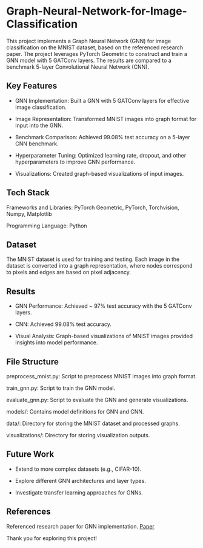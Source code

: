 # Graph-Neural-Network-for-Image-Classification

This project implements a Graph Neural Network (GNN) for image classification on the MNIST dataset, based on the referenced research paper. The project leverages PyTorch Geometric to construct and train a GNN model with 5 GATConv layers. The results are compared to a benchmark 5-layer Convolutional Neural Network (CNN).

## Key Features

- GNN Implementation: Built a GNN with 5 GATConv layers for effective image classification.

- Image Representation: Transformed MNIST images into graph format for input into the GNN.

- Benchmark Comparison: Achieved 99.08% test accuracy on a 5-layer CNN benchmark.

- Hyperparameter Tuning: Optimized learning rate, dropout, and other hyperparameters to improve GNN performance.

- Visualizations: Created graph-based visualizations of input images.

## Tech Stack

Frameworks and Libraries: PyTorch Geometric, PyTorch, Torchvision, Numpy, Matplotlib

Programming Language: Python

## Dataset

The MNIST dataset is used for training and testing. Each image in the dataset is converted into a graph representation, where nodes correspond to pixels and edges are based on pixel adjacency.

## Results

- GNN Performance: Achieved ~ 97% test accuracy with the 5 GATConv layers.

- CNN: Achieved 99.08% test accuracy.

- Visual Analysis: Graph-based visualizations of MNIST images provided insights into model performance.

## File Structure

preprocess_mnist.py: Script to preprocess MNIST images into graph format.

train_gnn.py: Script to train the GNN model.

evaluate_gnn.py: Script to evaluate the GNN and generate visualizations.

models/: Contains model definitions for GNN and CNN.

data/: Directory for storing the MNIST dataset and processed graphs.

visualizations/: Directory for storing visualization outputs.

## Future Work

- Extend to more complex datasets (e.g., CIFAR-10).

- Explore different GNN architectures and layer types.

- Investigate transfer learning approaches for GNNs.

## References

Referenced research paper for GNN implementation. [Paper](https://iopscience.iop.org/article/10.1088/1742-6596/1871/1/012071/pdf)

Thank you for exploring this project! 
